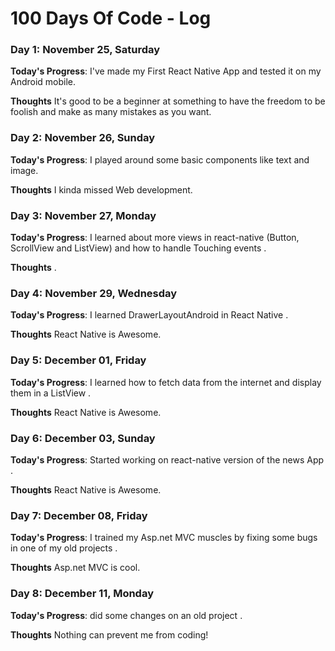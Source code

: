 # 100 Days Of Code - Log

### Day 1: November 25, Saturday

**Today's Progress**: I've made my First React Native App and tested it on my Android mobile.

**Thoughts** It's good to be a beginner at something to have the freedom to be foolish and make as many mistakes as you want.

### Day 2: November 26, Sunday

**Today's Progress**: I played around some basic components like text and image.

**Thoughts** I kinda missed Web development.
### Day 3: November 27, Monday

**Today's Progress**: I learned about more views in react-native (Button, ScrollView and ListView) and how to handle Touching events .

**Thoughts** .

### Day 4: November 29, Wednesday

**Today's Progress**: I learned DrawerLayoutAndroid in React Native .

**Thoughts** React Native is Awesome.

### Day 5: December 01, Friday

**Today's Progress**: I learned how to fetch data from the internet and display them in a ListView .

**Thoughts** React Native is Awesome.
### Day 6: December 03, Sunday

**Today's Progress**: Started working on react-native version of the news App .

**Thoughts** React Native is Awesome.

### Day 7: December 08, Friday

**Today's Progress**: I trained my Asp.net MVC muscles by fixing some bugs in one of my old projects  .

**Thoughts** Asp.net MVC is cool.

### Day 8: December 11, Monday

**Today's Progress**: did some changes on an old project  .

**Thoughts** Nothing can prevent me from coding!
